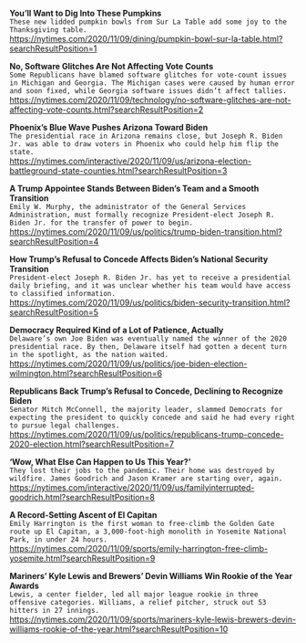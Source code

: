 **You’ll Want to Dig Into These Pumpkins**\
`These new lidded pumpkin bowls from Sur La Table add some joy to the Thanksgiving table.`\
https://nytimes.com/2020/11/09/dining/pumpkin-bowl-sur-la-table.html?searchResultPosition=1

**No, Software Glitches Are Not Affecting Vote Counts**\
`Some Republicans have blamed software glitches for vote-count issues in Michigan and Georgia. The Michigan cases were caused by human error and soon fixed, while Georgia software issues didn’t affect tallies.`\
https://nytimes.com/2020/11/09/technology/no-software-glitches-are-not-affecting-vote-counts.html?searchResultPosition=2

**Phoenix’s Blue Wave Pushes Arizona Toward Biden**\
`The presidential race in Arizona remains close, but Joseph R. Biden Jr. was able to draw voters in Phoenix who could help him flip the state.`\
https://nytimes.com/interactive/2020/11/09/us/arizona-election-battleground-state-counties.html?searchResultPosition=3

**A Trump Appointee Stands Between Biden’s Team and a Smooth Transition**\
`Emily W. Murphy, the administrator of the General Services Administration, must formally recognize President-elect Joseph R. Biden Jr. for the transfer of power to begin.`\
https://nytimes.com/2020/11/09/us/politics/trump-biden-transition.html?searchResultPosition=4

**How Trump’s Refusal to Concede Affects Biden’s National Security Transition**\
`President-elect Joseph R. Biden Jr. has yet to receive a presidential daily briefing, and it was unclear whether his team would have access to classified information.`\
https://nytimes.com/2020/11/09/us/politics/biden-security-transition.html?searchResultPosition=5

**Democracy Required Kind of a Lot of Patience, Actually**\
`Delaware’s own Joe Biden was eventually named the winner of the 2020 presidential race. By then, Delaware itself had gotten a decent turn in the spotlight, as the nation waited.`\
https://nytimes.com/2020/11/09/us/politics/joe-biden-election-wilmington.html?searchResultPosition=6

**Republicans Back Trump’s Refusal to Concede, Declining to Recognize Biden**\
`Senator Mitch McConnell, the majority leader, slammed Democrats for expecting the president to quickly concede and said he had every right to pursue legal challenges.`\
https://nytimes.com/2020/11/09/us/politics/republicans-trump-concede-2020-election.html?searchResultPosition=7

**‘Wow, What Else Can Happen to Us This Year?’**\
`They lost their jobs to the pandemic. Their home was destroyed by wildfire. James Goodrich and Jason Kramer are starting over, again.`\
https://nytimes.com/interactive/2020/11/09/us/familyinterrupted-goodrich.html?searchResultPosition=8

**A Record-Setting Ascent of El Capitan**\
`Emily Harrington is the first woman to free-climb the Golden Gate route up El Capitan, a 3,000-foot-high monolith in Yosemite National Park, in under 24 hours.`\
https://nytimes.com/2020/11/09/sports/emily-harrington-free-climb-yosemite.html?searchResultPosition=9

**Mariners’ Kyle Lewis and Brewers’ Devin Williams Win Rookie of the Year Awards**\
`Lewis, a center fielder, led all major league rookie in three offensive categories. Williams, a relief pitcher, struck out 53 hitters in 27 innings.`\
https://nytimes.com/2020/11/09/sports/mariners-kyle-lewis-brewers-devin-williams-rookie-of-the-year.html?searchResultPosition=10

